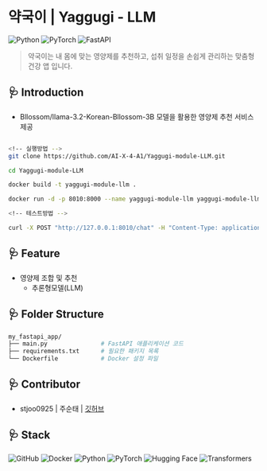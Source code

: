 # 약국이 | Yaggugi - LLM
![Python](https://img.shields.io/badge/Python-v3.12.7-3776AB?style=for-the-badge&logo=python&logoColor=white)
![PyTorch](https://img.shields.io/badge/PyTorch-v2.5.1-EE4C2C?style=for-the-badge&logo=pytorch&logoColor=white)
![FastAPI](https://img.shields.io/badge/FastAPI-v0.115.4-009688?style=for-the-badge&logo=fastapi&logoColor=white)


> 약국이는 내 몸에 맞는 영양제를 추천하고, 섭취 일정을 손쉽게 관리하는 맞춤형 건강 앱 입니다.

## 🩺 **Introduction**

+ Bllossom/llama-3.2-Korean-Bllossom-3B 모델을 활용한 영양제 추천 서비스 제공

``` bash

<!-- 실행방법 -->
git clone https://github.com/AI-X-4-A1/Yaggugi-module-LLM.git

cd Yaggugi-module-LLM

docker build -t yaggugi-module-llm .

docker run -d -p 8010:8000 --name yaggugi-module-llm yaggugi-module-llm

<!-- 테스트방법 -->

curl -X POST "http://127.0.0.1:8010/chat" -H "Content-Type: application/x-www-form-urlencoded" -d "text=성인 남성에게 좋은 영양제는 뭐가 있니"

```

## 🩺 **Feature**
+ 영양제 조합 및 추천
  + 추론형모델(LLM)

## 🩺 **Folder Structure**

```bash
my_fastapi_app/
├── main.py               # FastAPI 애플리케이션 코드
├── requirements.txt      # 필요한 패키지 목록
└── Dockerfile            # Docker 설정 파일
```

## 🩺 **Contributor**

- stjoo0925 | 주순태 | [깃허브](https://github.com/Stjoo0925)

## 🩺 **Stack**
![GitHub](https://img.shields.io/badge/GitHub-181717?style=for-the-badge&logo=github&logoColor=white)
![Docker](https://img.shields.io/badge/Docker-2496ED?style=for-the-badge&logo=docker&logoColor=white)
![Python](https://img.shields.io/badge/Python-3776AB?style=for-the-badge&logo=python&logoColor=white)
![PyTorch](https://img.shields.io/badge/PyTorch-EE4C2C?style=for-the-badge&logo=pytorch&logoColor=white)
![Hugging Face](https://img.shields.io/badge/Hugging%20Face-FFD300?style=for-the-badge&logo=huggingface&logoColor=black)
![Transformers](https://img.shields.io/badge/Transformers-FFD300?style=for-the-badge&logo=huggingface&logoColor=black)
